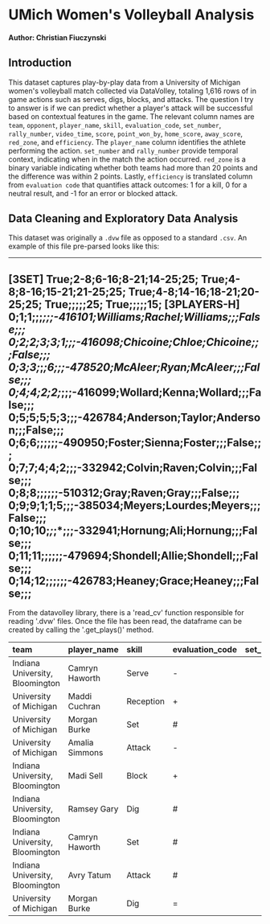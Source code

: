 # UMich Women's Volleyball Analysis

#### Author: Christian Fiuczynski

## Introduction

This dataset captures play-by-play data from a University of Michigan women's volleyball match collected via DataVolley, totaling 1,616 rows of in game actions such as serves, digs, blocks, and attacks. The question I try to answer is if we can predict whether a player's attack will be successful based on contextual features in the game. The relevant column names are `team`, `opponent`, `player_name`, `skill`, `evaluation_code`, `set_number`, `rally_number`, `video_time`, `score`, `point_won_by`, `home_score`, `away_score`, `red_zone`, and `efficiency`.
The `player_name` column identifies the athlete performing the action. `set_number` and `rally_number` provide temporal context, indicating when in the match the action occurred. `red_zone` is a binary variable indicating whether both teams had more than 20 points and the difference was within 2 points. Lastly, `efficiency` is translated column from `evaluation code` that quantifies attack outcomes: 1 for a kill, 0 for a neutral result, and -1 for an error or blocked attack.

## Data Cleaning and Exploratory Data Analysis

This dataset was originally a `.dvw` file as opposed to a standard `.csv`. An example of this file pre-parsed looks like this:

---
[3SET]
True;2-8;6-16;8-21;14-25;25;
True;4-8;8-16;15-21;21-25;25;
True;4-8;14-16;18-21;20-25;25;
True;;;;;25;
True;;;;;15;
[3PLAYERS-H]
0;1;1;;;*;;;-416101;Williams;Rachel;Williams;;;False;;;
0;2;2;3;3;1;;;-416098;Chicoine;Chloe;Chicoine;;;False;;;
0;3;3;*;*;6;;;-478520;McAleer;Ryan;McAleer;;;False;;;
0;4;4;2;2;*;;;-416099;Wollard;Kenna;Wollard;;;False;;;
0;5;5;5;5;3;;;-426784;Anderson;Taylor;Anderson;;;False;;;
0;6;6;;;;;;-490950;Foster;Sienna;Foster;;;False;;;
0;7;7;4;4;2;;;-332942;Colvin;Raven;Colvin;;;False;;;
0;8;8;;;;;;-510312;Gray;Raven;Gray;;;False;;;
0;9;9;1;1;5;;;-385034;Meyers;Lourdes;Meyers;;;False;;;
0;10;10;*;*;*;;;-332941;Hornung;Ali;Hornung;;;False;;;
0;11;11;;;;;;-479694;Shondell;Allie;Shondell;;;False;;;
0;14;12;;;;;;-426783;Heaney;Grace;Heaney;;;False;;;
---

From the datavolley library, there is a 'read_cv' function responsible for reading '.dvw' files. Once the file has been read, the dataframe can be created by calling the '.get_plays()' method. 

| team                            | player_name    | skill     | evaluation_code   |   set_number |   rally_number |   home_team_score |   visiting_team_score | red_zone   |   efficiency |
|:--------------------------------|:---------------|:----------|:------------------|-------------:|---------------:|------------------:|----------------------:|:-----------|-------------:|
| Indiana University, Bloomington | Camryn Haworth | Serve     | -                 |            1 |              1 |                 1 |                     0 | False      |            0 |
| University of Michigan          | Maddi Cuchran  | Reception | +                 |            1 |              1 |                 1 |                     0 | False      |            0 |
| University of Michigan          | Morgan Burke   | Set       | #                 |            1 |              1 |                 1 |                     0 | False      |            1 |
| University of Michigan          | Amalia Simmons | Attack    | -                 |            1 |              1 |                 1 |                     0 | False      |            0 |
| Indiana University, Bloomington | Madi Sell      | Block     | +                 |            1 |              1 |                 1 |                     0 | False      |            0 |
| Indiana University, Bloomington | Ramsey Gary    | Dig       | #                 |            1 |              1 |                 1 |                     0 | False      |            1 |
| Indiana University, Bloomington | Camryn Haworth | Set       | #                 |            1 |              1 |                 1 |                     0 | False      |            1 |
| Indiana University, Bloomington | Avry Tatum     | Attack    | #                 |            1 |              1 |                 1 |                     0 | False      |            1 |
| University of Michigan          | Morgan Burke   | Dig       | =                 |            1 |              1 |                 1 |                     0 | False      |           -1 |